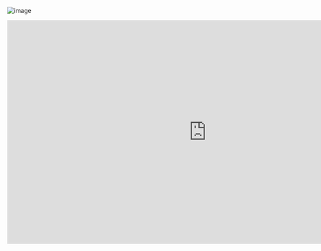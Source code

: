 ![image](https://github.com/535tobor/2023-2024SeasonCode/assets/92122791/10c61eee-7459-4978-b739-55864a8b9a55)


<iframe width="928" height="522" src="https://www.youtube.com/embed/6e-5Uo1dRic" title="2023-2024 CENTERSTAGE presented by RTX Game Animation" frameborder="0" allow="accelerometer; autoplay; clipboard-write; encrypted-media; gyroscope; picture-in-picture; web-share" allowfullscreen></iframe>
